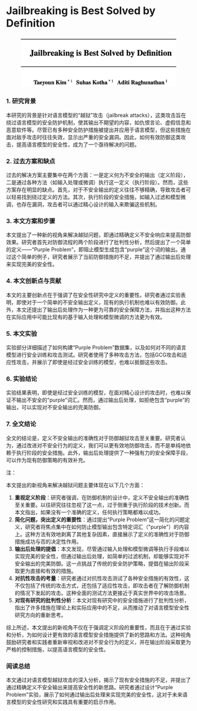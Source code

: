 # Jailbreaking is Best Solved by Definition

<figure><img src="../.gitbook/assets/image (5) (1) (1) (1) (1) (1).png" alt=""><figcaption></figcaption></figure>

### 1. 研究背景

本研究的背景是针对语言模型的“越狱”攻击（jailbreak attacks），这类攻击旨在绕过语言模型的安全防护机制，使其输出不期望的内容，如仇恨言论、虚假信息和恶意软件等。尽管已有多种安全防护措施被提出并应用于语言模型，但这些措施在面对敌手攻击时往往失效，显示出严重的安全漏洞。因此，如何有效防御这类攻击，提高语言模型的安全性，成为了一个亟待解决的问题。

### 2. 过去方案和缺点

过去的解决方案主要集中在两个方面：一是定义何为不安全的输出（定义阶段），二是通过各种方法（如输入处理或微调）执行这一定义（执行阶段）。然而，这些方案存在明显的缺点。首先，对于不安全输出的定义往往不够精确，导致攻击者可以轻易找到绕过定义的方法。其次，执行阶段的安全措施，如输入过滤和模型微调，也存在漏洞，攻击者可以通过精心设计的输入来欺骗这些机制。

### 3. 本文方案和步骤

本文提出了一种新的视角来解决越狱问题，即通过精确定义不安全响应来提高防御效果。研究者首先对防御流程的两个阶段进行了批判性分析，然后提出了一个简单的定义——“Purple Problem”，即阻止模型生成包含“purple”这个词的输出。通过这个简单的例子，研究者展示了当前防御措施的不足，并提出了通过输出后处理来实现完美的安全性。

### 4. 本文创新点与贡献

本文的主要创新点在于强调了在安全性研究中定义的重要性。研究者通过实验表明，即使对于一个简单的不安全输出定义，现有的执行机制也难以有效防御。此外，本文还提出了输出后处理作为一种更为可靠的安全保障方法，并指出这种方法在实际应用中可能比现有的基于输入处理和模型微调的方法更为有效。

### 5. 本文实验

实验部分详细描述了如何构建“Purple Problem”数据集，以及如何对不同的语言模型进行安全训练和攻击测试。研究者使用了多种攻击方法，包括GCG攻击和适应性攻击，并展示了即使是经过安全训练的模型，也难以抵御这些攻击。

### 6. 实验结论

实验结果表明，即使是经过安全训练的模型，在面对精心设计的攻击时，也难以保证不输出不安全的“purple”词汇。然而，通过输出后处理，如拒绝包含“purple”的输出，可以实现对不安全输出的完美防御。

### 7. 全文结论

全文的结论是，定义不安全输出的准确性对于防御越狱攻击至关重要。研究者认为，通过改进对不安全行为的定义，我们可以更有效地防御攻击，而不是单纯地依赖于执行阶段的安全措施。此外，输出后处理提供了一种强有力的安全保障手段，可以作为现有防御策略的有效补充。



注：

本文提出的新视角来解决越狱问题主要体现在以下几个方面：

1. **重视定义阶段**：研究者强调，在防御机制的设计中，定义不安全输出的准确性至关重要。以往研究往往忽视了这一点，过于侧重于执行阶段的技术创新。而本文指出，如果没有一个准确的定义，任何执行策略都难以成功。
2. **简化问题，突出定义的重要性**：通过提出“Purple Problem”这一简化的问题定义，研究者将焦点集中在如何防止模型输出包含特定词汇（"purple"）的内容上。这种方法有效地剥离了其他复杂因素，直接展示了定义的准确性对于防御措施成功与否的决定性作用。
3. **输出后处理的提倡**：本文发现，尽管通过输入处理和模型微调等执行手段难以实现完美的安全性，但通过输出后处理，如简单的过滤机制，却能够实现对不安全输出的完美防御。这一点挑战了传统的安全防护策略，提倡在输出阶段采取更为直接和有效的措施。
4. **对抗性攻击的考量**：研究者通过对抗性攻击测试了各种安全措施的有效性，这不仅包括了传统的攻击方式，还包括了适应性攻击，即攻击者在了解防御机制的情况下发起的攻击。这种全面的测试方法更接近于真实世界中的攻击场景。
5. **对现有研究的批判性分析**：本文对现有研究中的安全措施进行了批判性分析，指出了许多措施在理论上和实际应用中的不足，从而推动了对语言模型安全性研究方向的重新思考。

综上所述，本文提出的新视角不仅在于强调定义阶段的重要性，而且在于通过实验和分析，为如何设计更有效的语言模型安全措施提供了新的思路和方法。这种视角鼓励研究者和实践者重新审视和改进对不安全行为的定义，并在输出阶段采取更为严格的控制措施，以提高语言模型的安全性。





### 阅读总结

本文通过对语言模型越狱攻击的深入分析，揭示了现有安全措施的不足，并提出了通过精确定义不安全输出来提高安全性的新思路。研究者通过设计“Purple Problem”实验，展示了如何通过输出后处理来实现完美的安全性，这对于未来语言模型的安全性研究和实践具有重要的启示作用。
